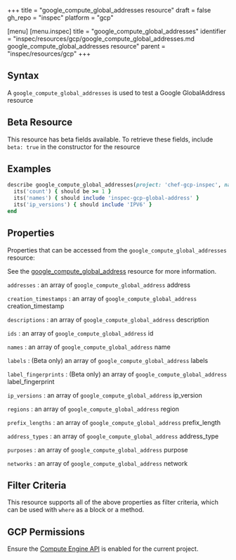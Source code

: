 +++
title = "google_compute_global_addresses resource"
draft = false
gh_repo = "inspec"
platform = "gcp"

[menu]
  [menu.inspec]
    title = "google_compute_global_addresses"
    identifier = "inspec/resources/gcp/google_compute_global_addresses.md google_compute_global_addresses resource"
    parent = "inspec/resources/gcp"
+++

## Syntax

A `google_compute_global_addresses` is used to test a Google GlobalAddress resource

## Beta Resource

This resource has beta fields available. To retrieve these fields, include `beta: true` in the constructor for the resource

## Examples

```ruby
describe google_compute_global_addresses(project: 'chef-gcp-inspec', name: 'inspec-gcp-global-address') do
  its('count') { should be >= 1 }
  its('names') { should include 'inspec-gcp-global-address' }
  its('ip_versions') { should include 'IPV6' }
end
```

## Properties

Properties that can be accessed from the `google_compute_global_addresses` resource:

See the [google_compute_global_address](/inspec/resources/google_compute_global_address/#properties) resource for more information.

`addresses`
: an array of `google_compute_global_address` address

`creation_timestamps`
: an array of `google_compute_global_address` creation_timestamp

`descriptions`
: an array of `google_compute_global_address` description

`ids`
: an array of `google_compute_global_address` id

`names`
: an array of `google_compute_global_address` name

`labels`
: (Beta only) an array of `google_compute_global_address` labels

`label_fingerprints`
: (Beta only) an array of `google_compute_global_address` label_fingerprint

`ip_versions`
: an array of `google_compute_global_address` ip_version

`regions`
: an array of `google_compute_global_address` region

`prefix_lengths`
: an array of `google_compute_global_address` prefix_length

`address_types`
: an array of `google_compute_global_address` address_type

`purposes`
: an array of `google_compute_global_address` purpose

`networks`
: an array of `google_compute_global_address` network

## Filter Criteria

This resource supports all of the above properties as filter criteria, which can be used
with `where` as a block or a method.

## GCP Permissions

Ensure the [Compute Engine API](https://console.cloud.google.com/apis/library/compute.googleapis.com/) is enabled for the current project.
